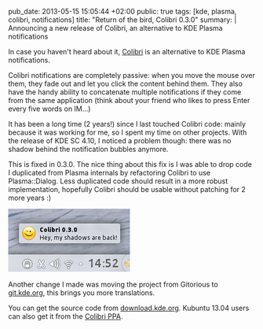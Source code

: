 pub_date: 2013-05-15 15:05:44 +02:00
public: true
tags: [kde, plasma, colibri, notifications]
title: "Return of the bird, Colibri 0.3.0"
summary: |
    Announcing a new release of Colibri, an alternative to KDE Plasma notifications

In case you haven't heard about it, [Colibri](/projects/colibri) is an
alternative to KDE Plasma notifications.

Colibri notifications are completely passive: when you move the mouse over them,
they fade out and let you click the content behind them. They also have the
handy ability to concatenate multiple notifications if they come from the same
application (think about your friend who likes to press Enter every five words
on IM...)

It has been a long time (2 years!) since I last touched Colibri code: mainly
because it was working for me, so I spent my time on other projects. With the
release of KDE SC 4.10, I noticed a problem though: there was no shadow behind
the notification bubbles anymore.

This is fixed in 0.3.0. The nice thing about this fix is I was able to drop code
I duplicated from Plasma internals by refactoring Colibri to use Plasma::Dialog.
Less duplicated code should result in a more robust implementation, hopefully
Colibri should be usable without patching for 2 more years :)

![Colibri says hello](screenshot.png)

Another change I made was moving the project from Gitorious to
[git.kde.org][git], this brings you more translations.

You can get the source code from [download.kde.org][src]. Kubuntu 13.04 users
can also get it from the [Colibri PPA][ppa].

[git]: https://projects.kde.org/projects/playground/base/colibri
[src]: http://download.kde.org/stable/colibri/colibri-0.3.0.tar.bz2.mirrorlist
[ppa]: https://launchpad.net/~agateau/+archive/colibri/
